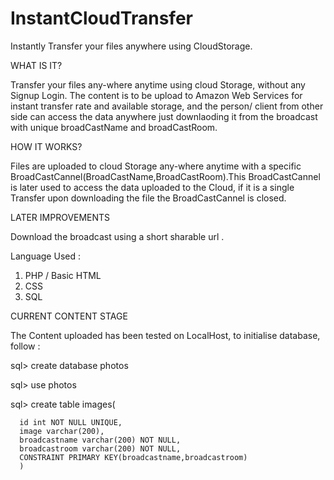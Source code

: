 # InstantCloudTransfer
Instantly Transfer your files anywhere using CloudStorage. 

WHAT IS IT?

Transfer your files any-where anytime using cloud Storage, without any Signup Login. The content is to be upload to Amazon Web Services for instant transfer rate and available storage, and the person/ client from other side can access the data anywhere just downlaoding it from the broadcast with unique broadCastName and broadCastRoom.

HOW IT WORKS?

 Files are uploaded to cloud Storage any-where anytime with a specific BroadCastCannel(BroadCastName,BroadCastRoom).This BroadCastCannel
 is later used to access the data uploaded to the Cloud, if it is a single Transfer upon downloading the file the BroadCastCannel is closed.
 
LATER IMPROVEMENTS

   Download the broadcast using  a short sharable url .


Language Used :
1. PHP / Basic HTML
2. CSS
3. SQL 

CURRENT CONTENT STAGE


The Content uploaded has been tested on LocalHost, to initialise database, follow :

sql> create database photos

sql> use photos

sql> create table images(

      id int NOT NULL UNIQUE,
      image varchar(200),
      broadcastname varchar(200) NOT NULL,
      broadcastroom varchar(200) NOT NULL, 
      CONSTRAINT PRIMARY KEY(broadcastname,broadcastroom) 
      )
